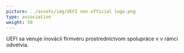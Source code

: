 ```yaml
---
picture: ../assets/img/UEFI non official logo.png
type: association
weight: 50
---
```


UEFI sa venuje inovácii firmvéru prostredníctvom spolupráce v v rámci odvetvia.